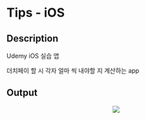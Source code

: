 
# Tips - iOS

## Description

Udemy iOS 실습 앱

더치페이 할 시 각자 얼마 씩 내야할 지 계산하는 app

## Output

<div align="center">
    <img src="https://user-images.githubusercontent.com/35194820/79035358-a47d4380-7bf8-11ea-8c1d-8ac37f691660.gif"
    />
</div>

